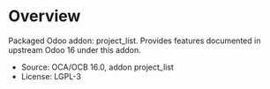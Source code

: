 # Overview

Packaged Odoo addon: project_list. Provides features documented in upstream Odoo 16 under this addon.

- Source: OCA/OCB 16.0, addon project_list
- License: LGPL-3
